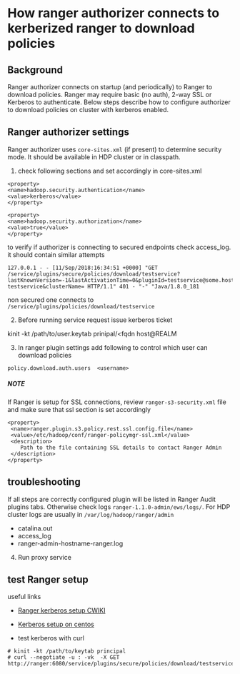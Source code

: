 # How ranger authorizer connects to kerberized ranger to download policies

## Background 

Ranger authorizer connects on startup (and periodically) to Ranger to download policies.
Ranger may require basic (no auth), 2-way SSL or Kerberos to authenticate. Below steps describe 
how to configure authorizer to download policies on cluster with kerberos enabled.    


## Ranger authorizer settings

Ranger authorizer uses `core-sites.xml` (if present) to determine security mode. It should be available in 
HDP cluster or in classpath.

1. check following sections and set accordingly in core-sites.xml

```
<property>
<name>hadoop.security.authentication</name>
<value>kerberos</value>
</property>

<property>
<name>hadoop.security.authorization</name>
<value>true</value>
</property>
```  

to verify if authorizer is connecting to secured endpoints check access_log. it should contain similar attempts

```
127.0.0.1 - - [11/Sep/2018:16:34:51 +0000] "GET /service/plugins/secure/policies/download/testservice?lastKnownVersion=-1&lastActivationTime=0&pluginId=testservice@some.host-testservice&clusterName= HTTP/1.1" 401 - "-" "Java/1.8.0_181
``` 

non secured one connects to `/service/plugins/policies/download/testservice` 

2. Before running service request issue kerberos ticket

kinit -kt /path/to/user.keytab prinipal/<fqdn host@REALM

3. In ranger plugin settings add following to control which user can download policies
```
policy.download.auth.users  <username>
```

##### NOTE
If Ranger is setup for SSL connections, review `ranger-s3-security.xml` file and make sure that ssl section is set
accordingly

```
<property>
 <name>ranger.plugin.s3.policy.rest.ssl.config.file</name>
 <value>/etc/hadoop/conf/ranger-policymgr-ssl.xml</value> 
 <description>
    Path to the file containing SSL details to contact Ranger Admin
 </description>
</property> 
```

## troubleshooting

If all steps are correctly configured plugin will be listed in Ranger Audit plugins tabs. Otherwise check logs
`ranger-1.1.0-admin/ews/logs/`. For HDP cluster logs are usually in `/var/log/hadoop/ranger/admin`

* catalina.out
* access_log
* ranger-admin-hostname-ranger.log

4. Run proxy service

## test Ranger setup
useful links

* [Ranger kerberos setup CWIKI](https://cwiki.apache.org/confluence/display/RANGER/Ranger+installation+in+Kerberized++Environment)
* [Kerberos setup on centos](https://gist.github.com/ashrithr/4767927948eca70845db)

* test kerberos with curl

```
# kinit -kt /path/to/keytab principal
# curl --negotiate -u : -vk  -X GET http://ranger:6080/service/plugins/secure/policies/download/testservice
```

